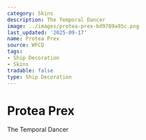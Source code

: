```yaml
---
category: Skins
description: The Temporal Dancer
image: ../images/protea-prex-bd9789a95c.png
last_updated: '2025-09-17'
name: Protea Prex
source: WFCD
tags:
- Ship Decoration
- Skins
tradable: false
type: Ship Decoration
---
```


# Protea Prex

The Temporal Dancer

